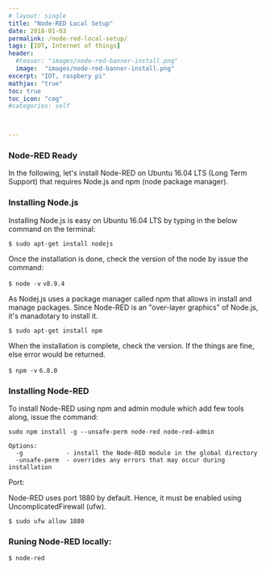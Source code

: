 ```yaml
---
# layout: single
title: "Node-RED Local Setup"
date: 2018-01-03
permalink: /node-red-local-setup/
tags: [IOT, Internet of things]
header:
  #teaser: "images/node-red-banner-install.png"
  image:  "images/node-red-banner-install.png"
excerpt: "IOT, raspbery pi"
mathjax: "true"
toc: true
toc_icon: "cog"
#categories: self



---
```


### Node-RED Ready

In the following, let's install Node-RED on Ubuntu 16.04 LTS (Long Term Support) that requires Node.js and npm (node package manager).

### Installing Node.js

Installing Node.js is easy on Ubuntu 16.04 LTS by typing in the below command on the terminal:

`$ sudo apt-get install nodejs`

Once the installation is done, check the version of the node by issue the command:

`$ node -v`
`v8.9.4`


As Nodej.js uses a package manager called npm that allows in install and manage packages. Since Node-RED is an "over-layer graphics" of Node.js, it's manadotary to install it.

`$ sudo apt-get install npm`

When the installation is complete, check the version. If the things are fine, else error would be returned.

`$ npm -v`
`6.8.0`

### Installing Node-RED 

To install Node-RED using npm and admin module which add few tools along, issue the command:

`sudo npm install -g --unsafe-perm node-red node-red-admin`

    Options: 
      -g            - install the Node-RED module in the global directory
      -unsafe-perm  - overrides any errors that may occur during installation


Port:

Node-RED uses port 1880 by default. Hence, it must be enabled using UncomplicatedFirewall (ufw).

`$ sudo ufw allow 1880`


### Runing Node-RED locally:

`$ node-red`

